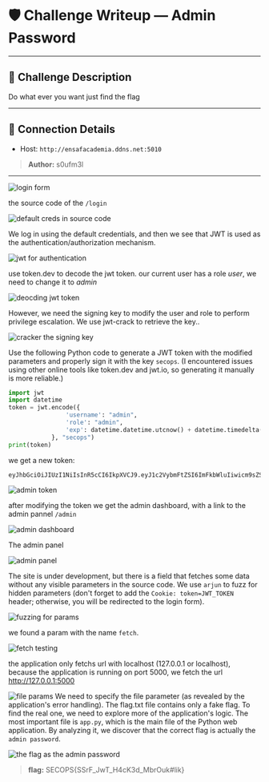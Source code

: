 # 🛡️ Challenge Writeup — Admin Password
---

## 📜 Challenge Description

Do what ever you want just find the flag 

---

## 🔗 Connection Details

- Host: `http://ensafacademia.ddns.net:5010`
 
> **Author:** s0ufm3l
---

![login form](images/image.png)

the source code of the `/login`

![default creds in source code](images/image-1.png)

We log in using the default credentials, and then we see that JWT is used as the authentication/authorization mechanism.

![jwt for authentication](images/image-2.png)

use token.dev to decode the jwt token.
our current user has a role *user*, we need to change it to *admin*

![deocding jwt token](images/image-3.png)

However, we need the signing key to modify the user and role to perform privilege escalation. We use jwt-crack to retrieve the key..

![cracker the signing key](images/image-4.png)

Use the following Python code to generate a JWT token with the modified parameters and properly sign it with the key `secops`. (I encountered issues using other online tools like token.dev and jwt.io, so generating it manually is more reliable.)

```python
import jwt
import datetime
token = jwt.encode({
                'username': "admin",
                'role': "admin",
                'exp': datetime.datetime.utcnow() + datetime.timedelta(minutes=30)
            }, "secops")
print(token)
```

we get a new token:

```less
eyJhbGciOiJIUzI1NiIsInR5cCI6IkpXVCJ9.eyJ1c2VybmFtZSI6ImFkbWluIiwicm9sZSI6ImFkbWluIiwiZXhwIjoxNzQ1Nzg3MjE2fQ.msIhPHYWDoMvd8FABf0Dxa4tdQH6S6uDbRuhrdpGhM0
```

![admin token](images/image-5.png)

after modifying the token we get the admin dashboard, with a link to the admin pannel `/admin`

![admin dashboard](images/image-6.png)

The admin panel

![admin panel](images/image-7.png)

The site is under development, but there is a field that fetches some data without any visible parameters in the source code. We use `arjun` to fuzz for hidden parameters (don't forget to add the `Cookie: token=JWT_TOKEN` header; otherwise, you will be redirected to the login form).

![fuzzing for params](images/image-8.png)

we found a param with the name `fetch`.

![fetch testing](images/image-9.png)

the application only fetchs url with localhost (127.0.0.1 or localhost), because the application is running on port 5000, we fetch the url http://127.0.0.1:5000

![file params](images/image-10.png)
We need to specify the file parameter (as revealed by the application's error handling). The flag.txt file contains only a fake flag. To find the real one, we need to explore more of the application's logic. The most important file is `app.py`, which is the main file of the Python web application. By analyzing it, we discover that the correct flag is actually the `admin password`.

![the flag as the admin password](images/image-11.png)

> **flag:** SECOPS{SSrF_JwT_H4cK3d_MbrOuk#lik}